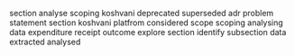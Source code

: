 section analyse scoping koshvani deprecated superseded adr problem statement section koshvani platfrom considered scope scoping analysing data expenditure receipt outcome explore section identify subsection data extracted analysed